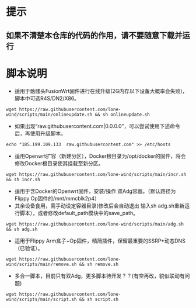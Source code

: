 # 提示
## 如果不清楚本仓库的代码的作用，请不要随意下载并运行
# 脚本说明
- 适用于骷髅头FusionWrt固件进行在线升级(2G内存以下设备大概率会失败)，脚本中可选R4S/DN2/X86。
```
wget https://raw.githubusercontent.com/lone-wind/scripts/main/onlineupdate.sh && sh onlineupdate.sh
```
 - 如果出现“raw.githubusercontent.com|0.0.0.0”，可以尝试使用下述命令后，再使用升级脚本。
```
echo "185.199.109.133  raw.githubusercontent.com" >> /etc/hosts
```
- 适用Openwrt扩容（新建分区），Docker根目录为/opt/docker的固件，将会修改Docker根目录使其挂载至新分区。
```
wget https://raw.githubusercontent.com/lone-wind/scripts/main/incr.sh && sh incr.sh
```
- 适用于含Docker的Openwrt固件，安装/操作 双Adg容器。（默认路径为Flippy Op固件的/mnt/mmcblk2p4）
- 其余设备食用，需手动设定容器目录(修改后会自动退出 输入sh adg.sh重新运行脚本），或者修改default_path模块中的save_path。
```
wget https://raw.githubusercontent.com/lone-wind/scripts/main/adg.sh && sh adg.sh
```
- 适用于Flippy Arm盒子+Op固件，精简插件，保留最重要的SSRP+动态DNS（已验证）。
```
wget https://raw.githubusercontent.com/lone-wind/scripts/main/remove.sh && sh remove.sh
```
- 多合一脚本，目前只有双Adg，更多脚本待开发？？(有空再改，貌似联动有问题)
```
wget https://raw.githubusercontent.com/lone-wind/scripts/main/script.sh && sh script.sh
```
